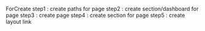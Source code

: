 ForCreate
step1 : create paths for page 
step2 : create section/dashboard for page 
step3 : create page
step4 : create section for page
step5 : create layout link

